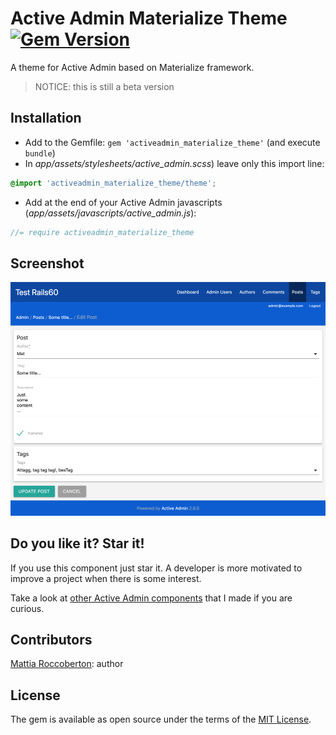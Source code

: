 # Active Admin Materialize Theme [![Gem Version](https://badge.fury.io/rb/activeadmin_materialize_theme.svg)](https://badge.fury.io/rb/activeadmin_materialize_theme)
A theme for Active Admin based on Materialize framework.

> NOTICE: this is still a beta version

## Installation
- Add to the Gemfile: `gem 'activeadmin_materialize_theme'` (and execute `bundle`)
- In _app/assets/stylesheets/active_admin.scss_) leave only this import line:
```scss
@import 'activeadmin_materialize_theme/theme';
```
- Add at the end of your Active Admin javascripts (_app/assets/javascripts/active_admin.js_):
```js
//= require activeadmin_materialize_theme
```

## Screenshot
![form](extra/screenshot.png)

## Do you like it? Star it!
If you use this component just star it. A developer is more motivated to improve a project when there is some interest.

Take a look at [other Active Admin components](https://github.com/blocknotes?utf8=✓&tab=repositories&q=activeadmin&type=source) that I made if you are curious.

## Contributors
[Mattia Roccoberton](http://blocknot.es): author

## License
The gem is available as open source under the terms of the [MIT License](https://opensource.org/licenses/MIT).
